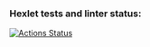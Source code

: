 ### Hexlet tests and linter status:
[![Actions Status](https://github.com/mitek161/java-project-61/actions/workflows/hexlet-check.yml/badge.svg)](https://github.com/mitek161/java-project-61/actions)